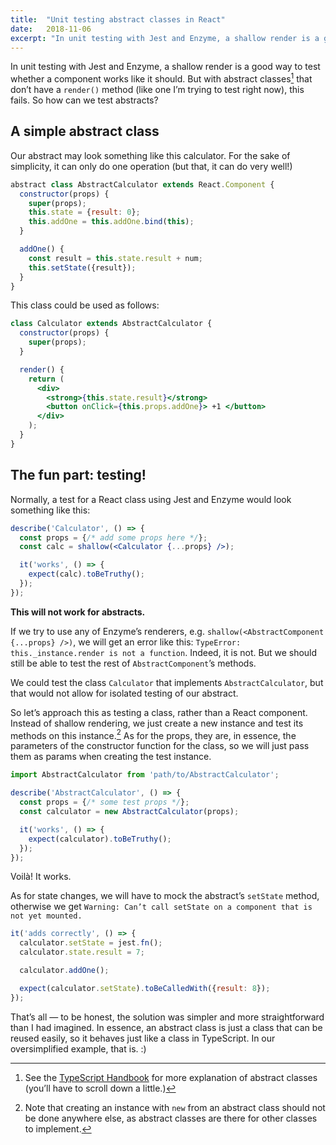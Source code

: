 ```yaml
---
title:  "Unit testing abstract classes in React"
date:   2018-11-06
excerpt: "In unit testing with Jest and Enzyme, a shallow render is a good way to test whether a component works like it should. But with abstract classes that don’t have a render() method, this fails. So how can we test abstracts?"
---
```


In unit testing with Jest and Enzyme, a shallow render is a good way to test whether a component works like it should. But with abstract classes[^1] that don’t have a `render()` method (like one I’m trying to test right now), this fails. So how can we test abstracts?

## A simple abstract class

Our abstract may look something like this calculator. For the sake of simplicity, it can only do one operation (but that, it can do very well!)

```jsx
abstract class AbstractCalculator extends React.Component {
  constructor(props) {
    super(props);
    this.state = {result: 0};
    this.addOne = this.addOne.bind(this);
  }

  addOne() {
    const result = this.state.result + num;
    this.setState({result});
  }
}
```

This class could be used as follows:

```jsx
class Calculator extends AbstractCalculator {
  constructor(props) {
    super(props);
  }

  render() {
    return (
      <div>
        <strong>{this.state.result}</strong>
        <button onClick={this.props.addOne}> +1 </button>
      </div>
    );
  }
}
```

## The fun part: testing!

Normally, a test for a React class using Jest and Enzyme would look something like this:

```jsx
describe('Calculator', () => {
  const props = {/* add some props here */};
  const calc = shallow(<Calculator {...props} />);

  it('works', () => {
    expect(calc).toBeTruthy();
  });
});
```

**This will not work for abstracts.**

If we try to use any of Enzyme’s renderers, e.g. `shallow(<AbstractComponent {...props} />)`, we will get an error like this: `TypeError: this._instance.render is not a function`. Indeed, it is not. But we should still be able to test the rest of `AbstractComponent`’s methods.

We could test the class `Calculator` that implements `AbstractCalculator`, but that would not allow for isolated testing of our abstract.

So let’s approach this as testing a class, rather than a React component. Instead of shallow rendering, we just create a new instance and test its methods on this instance.[^2] As for the props, they are, in essence, the parameters of the constructor function for the class, so we will just pass them as params when creating the test instance.

```jsx
import AbstractCalculator from 'path/to/AbstractCalculator';

describe('AbstractCalculator', () => {
  const props = {/* some test props */};
  const calculator = new AbstractCalculator(props);

  it('works', () => {
    expect(calculator).toBeTruthy();  
  });
});
```

Voilà! It works.

As for state changes, we will have to mock the abstract’s `setState` method, otherwise we get `Warning: Can’t call setState on a component that is not yet mounted.`

```jsx
it('adds correctly', () => {
  calculator.setState = jest.fn();
  calculator.state.result = 7;

  calculator.addOne();

  expect(calculator.setState).toBeCalledWith({result: 8});  
});
```

Thatʼs all — to be honest, the solution was simpler and more straightforward than I had imagined. In essence, an abstract class is just a class that can be reused easily, so it behaves just like a class in TypeScript. In our oversimplified example, that is. :)

[^1]: See the [TypeScript Handbook](https://www.typescriptlang.org/docs/handbook/classes.html) for more explanation of abstract classes (youʼll have to scroll down a little.)
[^2]: Note that creating an instance with `new` from an abstract class should not be done anywhere else, as abstract classes are there for other classes to implement.
